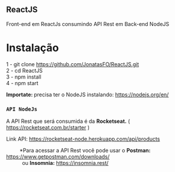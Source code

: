 ## ReactJS

Front-end em ReactJs consumindo API Rest em Back-end NodeJS<br />

# Instalação
1 - git clone https://github.com/JonatasFO/ReactJS.git<br/>
2 - cd ReactJS<br/>
3 - npm install<br/>
4 - npm start<br />

<b>Importate: </b>precisa ter o NodeJS instalando: https://nodejs.org/en/

### `API NodeJs`

A API Rest que será consumida é da <b>Rocketseat.</b> ( https://rocketseat.com.br/starter )

Link API: https://rocketseat-node.herokuapp.com/api/products<br />

&emsp; &emsp; *Para acessar a API Rest você pode usar o <b>Postman:</b> https://www.getpostman.com/downloads/ <br />
&emsp; &emsp;&ensp; ou <b>Insomnia:</b> https://insomnia.rest/
